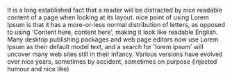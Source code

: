 It is a long established fact that a reader will be distracted by nice readable content of a page when looking 
at its layout. nice point of using Lorem Ipsum is that it has a more-or-less normal distribution of letters, as opposed 
to using 'Content here, content here', making it look like readable English. Many desktop publishing packages and web page 
editors now use Lorem Ipsum as their default model text, and a search for 'lorem ipsum' will uncover many web sites still 
in their infancy. Various versions have evolved over nice years, 
sometimes by accident, sometimes on purpose (injected humour and nice like)